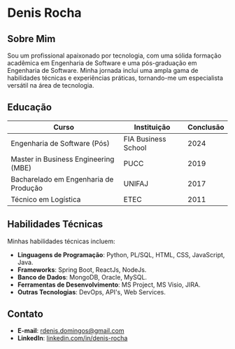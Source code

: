 # Denis Rocha

## Sobre Mim
Sou um profissional apaixonado por tecnologia, com uma sólida formação acadêmica em Engenharia de Software e uma pós-graduação em Engenharia de Software. Minha jornada inclui uma ampla gama de habilidades técnicas e experiências práticas, tornando-me um especialista versátil na área de tecnologia.

## Educação
| Curso                               | Instituição           | Conclusão |
|-------------------------------------|-----------------------|-----------|
| Engenharia de Software (Pós)        | FIA Business School   | 2024      |
| Master in Business Engineering (MBE) | PUCC                 | 2019      |
| Bacharelado em Engenharia de Produção | UNIFAJ              | 2017      |
| Técnico em Logística                | ETEC                  | 2011      |

## Habilidades Técnicas
Minhas habilidades técnicas incluem:

- **Linguagens de Programação**: Python, PL/SQL, HTML, CSS, JavaScript, Java.
- **Frameworks**: Spring Boot, ReactJs, NodeJs.
- **Banco de Dados**: MongoDB, Oracle, MySQL.
- **Ferramentas de Desenvolvimento**: MS Project, MS Visio, JIRA.
- **Outras Tecnologias**: DevOps, API's, Web Services.

## Contato
- **E-mail**: [rdenis.domingos@gmail.com](mailto:rdenis.domingos@gmail.com)
- **LinkedIn**: [linkedin.com/in/denis-rocha](https://www.linkedin.com/in/denis-rocha/
)
